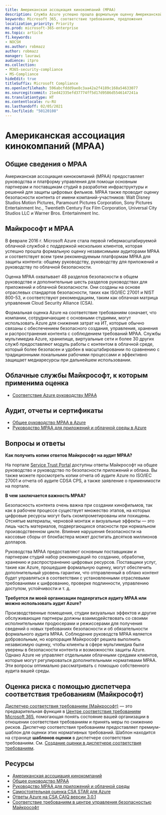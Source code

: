```yaml
---
title: Американская ассоциация кинокомпаний (MPAA)
description: Служба Azure успешно прошла формальную оценку Американской ассоциации кинокомпаний.
keywords: Microsoft 365, соответствие требованиям, предложения
localization_priority: Priority
ms.prod: microsoft-365-enterprise
ms.topic: article
f1.keywords:
- NOCSH
ms.author: robmazz
author: robmazz
manager: laurawi
audience: itpro
ms.collection:
- M365-security-compliance
- MS-Compliance
hideEdit: true
titleSuffix: Microsoft Compliance
ms.openlocfilehash: 596abcfddd9ae8c3aa42a2f4189c168a54633077
ms.sourcegitcommit: 21ed42335efd37774ff5d17d9586d5546147241a
ms.translationtype: HT
ms.contentlocale: ru-RU
ms.lasthandoff: 02/05/2021
ms.locfileid: "50120108"
---
```

# <a name="motion-picture-association-of-america-mpaa"></a>Американская ассоциация кинокомпаний (MPAA)

## <a name="mpaa-overview"></a>Общие сведения о MPAA

Американская ассоциация кинокомпаний (MPAA) предоставляет руководства и платформу управления для помощи основным партнерам и поставщикам студий в разработке инфраструктуры и решений для защиты цифровых фильмов. MPAA также проводит оценку безопасности контента от имени компаний-участников: Walt Disney Studios Motion Pictures, Paramount Pictures Corporation, Sony Pictures Entertainment Inc., Twentieth Century Fox Film Corporation, Universal City Studios LLC и Warner Bros. Entertainment Inc.

## <a name="microsoft-and-mpaa"></a>Майкрософт и MPAA

В феврале 2016 г. Microsoft Azure стала первой гибермасштабируемой облачной службой с поддержкой нескольких клиентов, которая успешно прошла формальную оценку независимыми аудиторами MPAA и соответствует всем трем рекомендуемым платформам MPAA для защиты контента: общему руководству, руководству для приложений и руководству по облачной безопасности.

Оценка MPAA охватывает 48 разделов безопасности в общем руководстве и дополнительные шесть разделов руководствах для приложений и облачной безопасности. Они созданы на основе отраслевых стандартов безопасности, таких как ISO/IEC 27001 и NIST 800-53, и соответствуют рекомендациям, таким как облачная матрица управления Cloud Security Alliance (CSA).

Формальная оценка Azure на соответствие требованиям означает, что компании, сотрудничающие с основными студиями, могут использовать Azure для снижения затрат на ИТ, которые обычно связаны с обеспечением безопасного создания, управления, хранения и распространения контента с соблюдением требований MPAA. Службы мультимедиа Azure, хранилище, виртуальные сети и более 30 других служб предоставляют модуль работы с контентом в облачной среде, который более безопасен и удобен в масштабировании по сравнению с традиционными локальными рабочими процессами и эффективно защищает медиаресурсы при дальнейшем использовании.

## <a name="microsoft-in-scope-cloud-services"></a>Облачные службы Майкрософт, к которым применима оценка

- [Соответствие Azure руководству MPAA](https://aka.ms/AzureCompliance)

## <a name="audits-reports-and-certificates"></a>Аудит, отчеты и сертификаты

- [Общее руководство MPAA в Azure](https://aka.ms/AzureMPAACommonGuidelines)
- [Руководство MPAA для приложений и облачной среды в Azure](https://aka.ms/AzureMPAAApplicationandCloudSecurityGuidelines)

## <a name="frequently-asked-questions"></a>Вопросы и ответы

**Как получить копии ответов Майкрософт на аудит MPAA?**

На портале [Service Trust Portal](https://aka.ms/stphelp) доступны ответы Майкрософт на общее руководство и руководство по безопасности приложений и облака. Вы также можете просмотреть копии отчета об аудите Azure по ISO/IEC 27001 и отчета об аудите CDSA CPS, а также заявление о применимости на портале.

**В чем заключается важность MPAA?**

Безопасность контента очень важна при создании кинофильмов, так как в рабочем процессе существует множество этапов, на которых цифровые ресурсы могут быть скомпрометированы или похищены. Отснятые материалы, черновой монтаж и визуальные эффекты — это лишь часть материалов, подвергающихся опасности при нормальном производственном цикле. Влияние нарушения безопасности на кассовые сборы от блокбастера может достигать десятков миллионов долларов.

Руководства MPAA предоставляют основным поставщикам и партнерам студий набор рекомендаций по созданию, обработке, хранению и распространению цифровых ресурсов. Поставщики услуг, такие как Azure, прошедшие формальную оценку, могут обеспечить дополнительный уровень гарантии, что отправленный в облако контент будет управляться в соответствии с установленными отраслевыми требованиями к шифрованию, проверке подлинности, управлению доступом, устойчивости и т. д.

**Требуется ли моей организации подвергаться аудиту MPAA или можно использовать аудит Azure?**

Производственные помещения, студии визуальных эффектов и другие обслуживающие партнеры должны взаимодействовать со своими исполнительными продюсерами и режиссерами для получения сведений о новых требованиях безопасности и об обязательности формального аудита MPAA. Соблюдение руководств MPAA является добровольным, но корпорация Майкрософт решила выполнить независимую оценку, чтобы клиенты в сфере мультимедиа были уверены в безопасности контента и возможностях защиты Azure. Однако Azure не управляет отдельными облачными средами клиентов, которые могут регулироваться дополнительными нормативами MPAA. Эти вопросы оптимально рассматривать с помощью собственного аудита вашей среды.

## <a name="use-microsoft-compliance-manager-to-assess-your-risk"></a>Оценка риска с помощью диспетчера соответствия требованиям (Майкрософт)

[Диспетчер соответствия требованиям (Майкрософт)](/microsoft-365/compliance/compliance-manager) — это предварительная функция в [Центре соответствия требованиям Microsoft 365](/microsoft-365/compliance/microsoft-365-compliance-center), помогающая понять состояние вашей организации в отношении соответствия требованиям и принять меры по снижению рисков. Диспетчер соответствия требованиям предоставляет премиум-шаблон для оценки этих нормативных требований. Шаблон находится на странице **шаблонов оценки** в диспетчере соответствия требованиям. См. [Создание оценки в диспетчере соответствия требованиям](/microsoft-365/compliance/compliance-manager-assessments).

## <a name="resources"></a>Ресурсы

- [Американская ассоциация кинокомпаний](https://www.mpaa.org/)
- [Общее руководство MPAA](https://www.mpaa.org/wp-content/uploads/2015/11/MPAA-Best-Practices-Common-Guidelines_V3_0_2015_04_02_FINAL-r7.pdf)
- [Руководство MPAA для приложений и облачной среды](https://www.mpaa.org/wp-content/uploads/2015/12/MPAA-Best-Practices-App-and-Cloud_V1-0-20150507-RELEASE-CANDIDATE-6.docx)
- [Самостоятельная оценка CSA STAR для Azure](https://www.microsoft.com/TrustCenter/Compliance/CSA-self-assessment)
- [Ответы Azure на CSA CAIQ версии 3.0.1](https://gallery.technet.microsoft.com/Azure-Responses-to-CSA-46034a11)
- [Соответствие требованиям в центре управления безопасностью Майкрософт](https://www.microsoft.com/trust-center/compliance/compliance-overview)
